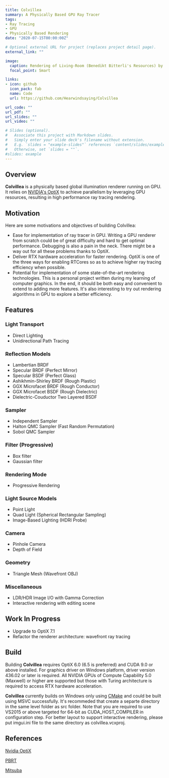 ```yaml
---
title: Colvillea
summary: A Physically Based GPU Ray Tracer
tags:
- Ray Tracing
- GPU
- Physically Based Rendering
date: "2020-07-15T00:00:00Z"

# Optional external URL for project (replaces project detail page).
external_link: ""

image:
  caption: Rendering of Living-Room (Benedikt Bitterli's Resources) by Colvillea
  focal_point: Smart

links:
- icon: github
  icon_pack: fab
  name: Code
  url: https://github.com/Hearwindsaying/Colvillea

url_code: ""
url_pdf: ""
url_slides: ""
url_video: ""

# Slides (optional).
#   Associate this project with Markdown slides.
#   Simply enter your slide deck's filename without extension.
#   E.g. `slides = "example-slides"` references `content/slides/example-slides.md`.
#   Otherwise, set `slides = ""`.
#slides: example
---
```


<!--
# Colvillea
![Dining-room](https://github.com/Hearwindsaying/Colvillea/blob/master/examples/Gallery/dining-room_interactive.jpg)
-->

## Overview
**Colvillea** is a physically based global illumination renderer running on GPU. It relies on [NVIDIA's OptiX](https://developer.nvidia.com/optix) to achieve parallelism by leveraging GPU resources, resulting in high performance ray tracing rendering.

## Motivation
Here are some motivations and objectives of building Colvillea:
 - Ease for implementation of ray tracer in GPU. Writing a GPU renderer from scratch could be of great difficulty and hard to get optimal performance. Debugging is also a pain in the neck. There might be a way out for all these problems thanks to OptiX.
 - Deliver RTX hardware acceleration for faster rendering. OptiX is one of the three ways for enabling RTCores so as to achieve higher ray tracing efficiency when possible.
 - Potential for implementation of some state-of-the-art rendering technologies. This is a personal project written during my learning of computer graphics. In the end, it should be both easy and convenient to extend to adding more features. It's also interesting to try out rendering algorithms in GPU to explore a better efficiency. 

## Features
### Light Transport
 - Direct Lighting
 - Unidirectional Path Tracing

### Reflection Models
 - Lambertian BRDF
 - Specular BRDF (Perfect Mirror)
 - Specular BSDF (Perfect Glass)
 - Ashikhmin-Shirley BRDF (Rough Plastic)
 - GGX Microfacet BRDF (Rough Conductor)
 - GGX Microfacet BSDF (Rough Dielectric)
 - Dielectric-Couductor Two Layered BSDF

### Sampler
 - Independent Sampler
 - Halton QMC Sampler (Fast Random Permutation)    
 - Sobol QMC Sampler

### Filter (Progressive)
 - Box filter
 - Gaussian filter

### Rendering Mode
 - Progressive Rendering

### Light Source Models
 - Point Light
 - Quad Light (Spherical Rectangular Sampling)
 - Image-Based Lighting (HDRI Probe)

### Camera 
 - Pinhole Camera
 - Depth of Field

### Geometry
 - Triangle Mesh (Wavefront OBJ)

### Miscellaneous
 - LDR/HDR Image I/O with Gamma Correction
 - Interactive rendering with editing scene

## Work In Progress
 - Upgrade to OptiX 7.1
 - Refactor the renderer architecture: wavefront ray tracing

## Build
Building **Colvillea** requires OptiX 6.0 (6.5 is preferred) and CUDA 9.0 or above installed. For graphics driver on Windows platform, driver version 436.02 or later is required. All NVIDIA GPUs of Compute Capability 5.0 (Maxwell) or higher are supported but those with Turing architecture is required to access RTX hardware acceleration.

**Colvillea** currently builds on Windows only using [CMake](http://www.cmake.org/download/) and could be built using MSVC successfully. It's recommeded that create a separte directory in the same level folder as src folder. Note that you are required to use VS2015 or above targeted for 64-bit as CUDA_HOST_COMPILER in configuration step.
For better layout to support interactive rendering, please put imgui.ini file to the same directory as colvillea.vcxproj.

## References
[Nvidia OptiX](https://developer.nvidia.com/optix)

[PBRT](https://github.com/mmp/pbrt-v3)

[Mitsuba](https://github.com/mitsuba-renderer/mitsuba)
